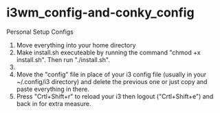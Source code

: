 # i3wm_config-and-conky_config
Personal Setup Configs

1. Move everything into your home directory
2. Make install.sh executeable by running the command "chmod +x install.sh". Then run "./install.sh".
3.
4. Move the "config" file in place of your i3 config file (usually in your ~/.config/i3 directory) and delete the previous one or just copy and paste everything in there. 
5. Press "Crtl+Shift+r" to reload your i3 then logout ("Crtl+Shift+e") and back in for extra measure.
